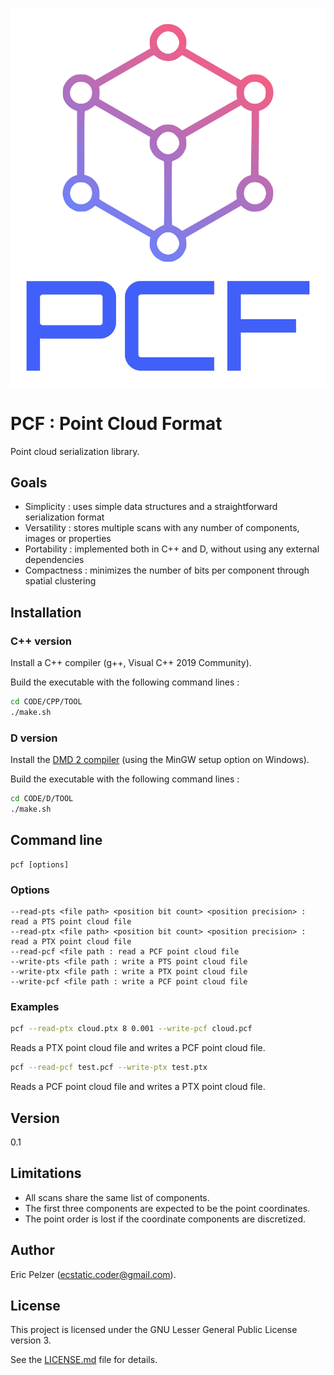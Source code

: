 ![](https://github.com/senselogic/PCF/blob/master/LOGO/pcf.png)

# PCF : Point Cloud Format

Point cloud serialization library.

## Goals

* Simplicity : uses simple data structures and a straightforward serialization format
* Versatility : stores multiple scans with any number of components, images or properties
* Portability : implemented both in C++ and D, without using any external dependencies
* Compactness : minimizes the number of bits per component through spatial clustering

## Installation

### C++ version

Install a C++ compiler (g++, Visual C++ 2019 Community).

Build the executable with the following command lines :

```bash
cd CODE/CPP/TOOL
./make.sh
```

### D version

Install the [DMD 2 compiler](https://dlang.org/download.html) (using the MinGW setup option on Windows).

Build the executable with the following command lines :

```bash
cd CODE/D/TOOL
./make.sh
```

## Command line

```
pcf [options]
```

### Options

```
--read-pts <file path> <position bit count> <position precision> : read a PTS point cloud file
--read-ptx <file path> <position bit count> <position precision> : read a PTX point cloud file
--read-pcf <file path : read a PCF point cloud file
--write-pts <file path : write a PTS point cloud file
--write-ptx <file path : write a PTX point cloud file
--write-pcf <file path : write a PCF point cloud file
```

### Examples

```bash
pcf --read-ptx cloud.ptx 8 0.001 --write-pcf cloud.pcf
```

Reads a PTX point cloud file and writes a PCF point cloud file.

```bash
pcf --read-pcf test.pcf --write-ptx test.ptx
```

Reads a PCF point cloud file and writes a PTX point cloud file.

## Version

0.1

## Limitations

* All scans share the same list of components.
* The first three components are expected to be the point coordinates.
* The point order is lost if the coordinate components are discretized.

## Author

Eric Pelzer (ecstatic.coder@gmail.com).

## License

This project is licensed under the GNU Lesser General Public License version 3.

See the [LICENSE.md](LICENSE.md) file for details.
